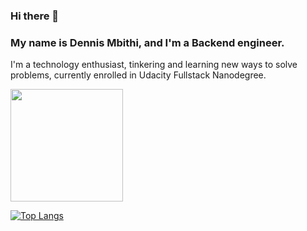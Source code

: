 ### Hi there 👋

### My name is Dennis Mbithi, and I'm a Backend engineer.
I'm a technology enthusiast, tinkering and learning new ways to solve problems, currently enrolled in Udacity Fullstack Nanodegree.

<!---
**D-Mbithi/d-mbithi** is a ✨ _special_ ✨ repository because its `README.md` (this file) appears on your GitHub profile.

Here are some ideas to get you started:

- 🔭 I’m currently working on ...
- 🌱 I’m currently learning ...
- 👯 I’m looking to collaborate on ...
- 🤔 I’m looking for help with ...
- 💬 Ask me about ...
- 📫 How to reach me: ...
- 😄 Pronouns: ...
- ⚡ Fun fact: ...

--->

<img height="180em" src="https://github-readme-stats.vercel.app/api?username=D-Mbithi&show_icons=true&hide_border=true&&count_private=true&include_all_commits=true" />

[![Top Langs](https://github-readme-stats.vercel.app/api/top-langs/?username=d-mbithi&layout=compact)](https://github.com/d-mbithi/github-readme-stats)
